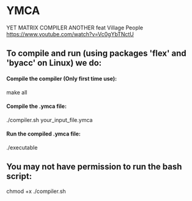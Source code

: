 # YMCA
YET MATRIX COMPILER ANOTHER feat Village People
https://www.youtube.com/watch?v=Vc0gYbTNctU

## To compile and run (using packages 'flex' and 'byacc' on Linux) we do:

#### Compile the compiler (Only first time use):
make all

#### Compile the .ymca file:
./compiler.sh your_input_file.ymca


#### Run the compiled .ymca file:
./executable

## You may not have permission to run the bash script:
chmod +x ./compiler.sh
